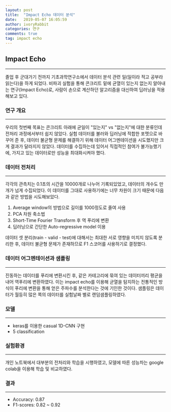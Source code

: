 ```yaml
---
layout: post
title:  "Impact Echo 데이터 분석"
date:   2019-05-07 16:05:59
author: ivoryRabbit
categories: 연구
comments: true
tag: impact echo
---
```


## Impact Echo

* * *

졸업 후 군대가기 전까지 기초과학연구소에서 데이터 분석 관련 일(일이라 적고 공부라 읽는다)을 하게 되었다. 비파괴 실험을 통해 콘크리트 밑에 균열이 있는지 없는지 알아내는 연구(Impact Echo)로, 사람이 손으로 계산하던 알고리즘을 대신하여 딥러닝을 적용해보고 있다.

### 연구 개요

* * *

우리의 첫번째 목표는 콘크리트 아래에 균일이 "있는지" vs "없는지"에 대한 분류인데 전처리 과정에서부터 쉽지 않았다. 실험 데이터를 불러와 딥러닝에 적합한 포멧으로 바꾸어 준 후, 데이터 불균형 문제를 해결하기 위해 데이터 어그멘테이션을 시도했지만 크게 결과가 달라지지 않았다. 데이터를 수집하는데 있어서 직접적인 참여가 불가능했기에, 가지고 있는 데이터로만 성능을 최대화시켜야 했다.

### 데이터 전처리

* * *

각각의 관측치는 0.1초의 시간을 10000개로 나누어 기록되있었고, 데이터의 개수도 만개가 넘게 수집되었다. 이 데이터를 그대로 사용하기에는 너무 차원이 크기 때문에 다음과 같은 방법을 시도해보았다.

1. Average window의 방법으로 길이를 1000정도로 줄여 사용
2. PCA 차원 축소법
3. Short-Time Fourier Transform 후 역 푸리에 변환
4. 딥러닝으로 간단한 Auto-regressive model 이용

데이터 셋 분리(train - valid - test)에 대해서는 최대한 서로 영향을 미치지 않도록 분리한 후, 데이터 불균형 문제가 존재하므로 F1 스코어를 사용하기로 결정했다.

### 데이터 어그멘테이션과 샘플링

* * *

진동하는 데이터를 푸리에 변환시킨 후, 같은 카테고리에 묶여 있는 데이터끼리 평균을 내어 역푸리에 변환하였다. 이는 impact echo를 이용해 균열을 탐지하는 전통적인 방식이 푸리에 변환을 통해 얻은 주파수를 분석한다는 것에 기인한 것이다. 샘플링은 데이터가 월등히 많은 쪽의 데이터를 실험날짜 별로 랜덤샘플링하였다.

### 모델

* * *

+ keras를 이용한 casual 1D-CNN 구현
+ 5 classification

### 실험환경

* * *

개인 노트북에서 대부분의 전처리와 학습을 시행하였고, 모델에 따른 성능차는 google colab을 이용해 학습 및 비교하였다.

### 결과

* * *

- Accuracy: 0.87
- F1-scores: 0.82 ~ 0.92
